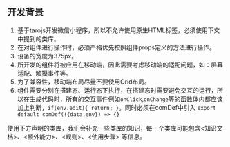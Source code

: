 ## 开发背景

1. 基于tarojs开发微信小程序，所以不允许使用原生HTML标签，必须使用下文中提到的类库。
2. 在对组件进行操作时，必须严格优先按照组件props定义的方法进行操作。
3. 设备的宽度为375px。
4. 所开发的组件将被应用在移动端，因此需要考虑移动端的适配问题，如：屏幕适配、触摸事件等。
5. 为了兼容性，移动端布局尽量不要使用Grid布局。
6. 组件需要分别在搭建态、运行态下执行，在搭建态时需要避免交互的运行，所以在生成代码时，所有的交互事件例如```onClick```,```onChange```等的函数体内都应该加上判断，```if(env.edit){ return; }```。同时必须在comDef中引入 ```export default comDef(({data,env}) => {} ```

使用下方声明的类库，我们会补充一些类库的知识，每一个类库可能包含<知识文档>、<额外能力>、<规则>、<使用步骤> 等信息。